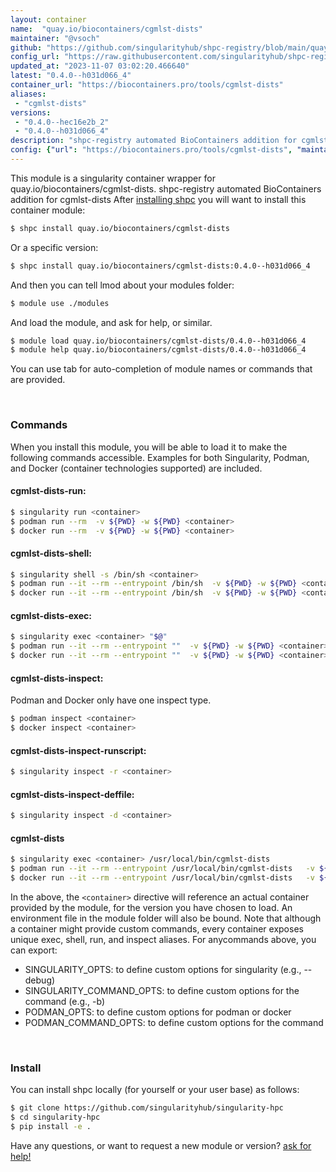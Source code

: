 ```yaml
---
layout: container
name:  "quay.io/biocontainers/cgmlst-dists"
maintainer: "@vsoch"
github: "https://github.com/singularityhub/shpc-registry/blob/main/quay.io/biocontainers/cgmlst-dists/container.yaml"
config_url: "https://raw.githubusercontent.com/singularityhub/shpc-registry/main/quay.io/biocontainers/cgmlst-dists/container.yaml"
updated_at: "2023-11-07 03:02:20.466640"
latest: "0.4.0--h031d066_4"
container_url: "https://biocontainers.pro/tools/cgmlst-dists"
aliases:
 - "cgmlst-dists"
versions:
 - "0.4.0--hec16e2b_2"
 - "0.4.0--h031d066_4"
description: "shpc-registry automated BioContainers addition for cgmlst-dists"
config: {"url": "https://biocontainers.pro/tools/cgmlst-dists", "maintainer": "@vsoch", "description": "shpc-registry automated BioContainers addition for cgmlst-dists", "latest": {"0.4.0--h031d066_4": "sha256:740ca0e1eacf50f5283b86d1c8f945561cfe05387ba97f7175195e49b734bd49"}, "tags": {"0.4.0--hec16e2b_2": "sha256:b573ee0d0edf1afc64fd3815dfe79b842c05ca9930c73a36bd58f1ec3917c705", "0.4.0--h031d066_4": "sha256:740ca0e1eacf50f5283b86d1c8f945561cfe05387ba97f7175195e49b734bd49"}, "docker": "quay.io/biocontainers/cgmlst-dists", "aliases": {"cgmlst-dists": "/usr/local/bin/cgmlst-dists"}}
---
```


This module is a singularity container wrapper for quay.io/biocontainers/cgmlst-dists.
shpc-registry automated BioContainers addition for cgmlst-dists
After [installing shpc](#install) you will want to install this container module:


```bash
$ shpc install quay.io/biocontainers/cgmlst-dists
```

Or a specific version:

```bash
$ shpc install quay.io/biocontainers/cgmlst-dists:0.4.0--h031d066_4
```

And then you can tell lmod about your modules folder:

```bash
$ module use ./modules
```

And load the module, and ask for help, or similar.

```bash
$ module load quay.io/biocontainers/cgmlst-dists/0.4.0--h031d066_4
$ module help quay.io/biocontainers/cgmlst-dists/0.4.0--h031d066_4
```

You can use tab for auto-completion of module names or commands that are provided.

<br>

### Commands

When you install this module, you will be able to load it to make the following commands accessible.
Examples for both Singularity, Podman, and Docker (container technologies supported) are included.

#### cgmlst-dists-run:

```bash
$ singularity run <container>
$ podman run --rm  -v ${PWD} -w ${PWD} <container>
$ docker run --rm  -v ${PWD} -w ${PWD} <container>
```

#### cgmlst-dists-shell:

```bash
$ singularity shell -s /bin/sh <container>
$ podman run --it --rm --entrypoint /bin/sh  -v ${PWD} -w ${PWD} <container>
$ docker run --it --rm --entrypoint /bin/sh  -v ${PWD} -w ${PWD} <container>
```

#### cgmlst-dists-exec:

```bash
$ singularity exec <container> "$@"
$ podman run --it --rm --entrypoint ""  -v ${PWD} -w ${PWD} <container> "$@"
$ docker run --it --rm --entrypoint ""  -v ${PWD} -w ${PWD} <container> "$@"
```

#### cgmlst-dists-inspect:

Podman and Docker only have one inspect type.

```bash
$ podman inspect <container>
$ docker inspect <container>
```

#### cgmlst-dists-inspect-runscript:

```bash
$ singularity inspect -r <container>
```

#### cgmlst-dists-inspect-deffile:

```bash
$ singularity inspect -d <container>
```


#### cgmlst-dists

```bash
$ singularity exec <container> /usr/local/bin/cgmlst-dists
$ podman run --it --rm --entrypoint /usr/local/bin/cgmlst-dists   -v ${PWD} -w ${PWD} <container> -c " $@"
$ docker run --it --rm --entrypoint /usr/local/bin/cgmlst-dists   -v ${PWD} -w ${PWD} <container> -c " $@"
```



In the above, the `<container>` directive will reference an actual container provided
by the module, for the version you have chosen to load. An environment file in the
module folder will also be bound. Note that although a container
might provide custom commands, every container exposes unique exec, shell, run, and
inspect aliases. For anycommands above, you can export:

 - SINGULARITY_OPTS: to define custom options for singularity (e.g., --debug)
 - SINGULARITY_COMMAND_OPTS: to define custom options for the command (e.g., -b)
 - PODMAN_OPTS: to define custom options for podman or docker
 - PODMAN_COMMAND_OPTS: to define custom options for the command

<br>

### Install

You can install shpc locally (for yourself or your user base) as follows:

```bash
$ git clone https://github.com/singularityhub/singularity-hpc
$ cd singularity-hpc
$ pip install -e .
```

Have any questions, or want to request a new module or version? [ask for help!](https://github.com/singularityhub/singularity-hpc/issues)
